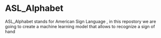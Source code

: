 # ASL_Alphabet
ASL_Alphabet stands for American Sign Language , in this repostory we are going to create a machine learning model that allows to recognize a sign of hand
